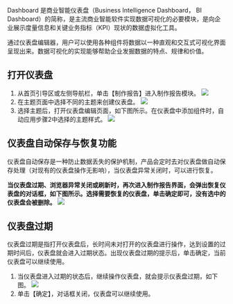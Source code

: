 Dashboard 是商业智能仪表盘（Business Intelligence Dashboard， BI Dashboard）的简称，是主流商业智能软件实现数据可视化的必要模块，是向企业展示度量信息和关键业务指标（KPI）现状的数据虚拟化工具。

通过仪表盘编辑器，用户可以使用各种组件将数据以一种直观和交互式可视化界面呈现出来。数据可视化的实现能够帮助企业发掘数据的特点、规律和价值。

## 打开仪表盘
1. 从首页引导区或左侧导航栏，单击【制作报告】进入制作报告模块。
![](https://main.qcloudimg.com/raw/f1db4212993a87802b65164ebfc9d6bb.jpg)
2. 在主题页面中选择不同的主题来创建仪表盘。
![](https://main.qcloudimg.com/raw/0a6c454d6360cbe0f93df84c26ca8289.png)
3. 选择主题后，打开仪表盘编辑页面，如下图所示。在仪表盘中添加组件时，自动应用步骤2中选择的主题样式。
![](https://main.qcloudimg.com/raw/a6d0ab5e051d2fa7933b6b392174f061.png)

## 仪表盘自动保存与恢复功能
仪表盘自动保存是一种防止数据丢失的保护机制，产品会定时去对仪表盘做自动保存处理（对现有的仪表盘操作无影响），当仪表盘异常关闭时，可以进行恢复。

**当仪表盘过期、浏览器异常关闭或刷新时，再次进入制作报告界面，会弹出恢复仪表盘的对话框，如下图所示。选择需要恢复的仪表盘，单击确定即可，没有选中的仪表盘会被删除。**
![](https://main.qcloudimg.com/raw/20f33312c9e4bdbe6587500090d9074d.png)

## 仪表盘过期
仪表盘过期是指打开仪表盘后，长时间未对打开的仪表盘进行操作，达到设置的过期时间后，仪表盘就会进入过期状态。出现仪表盘过期的提示后，单击确定，当前仪表盘可以继续使用。
1. 当仪表盘进入过期的状态后，继续操作仪表盘，就会提示仪表盘过期，如下图。
![](https://main.qcloudimg.com/raw/35ebcce59d85472f0810acb45076913e.png)
2. 单击【确定】，对话框关闭，仪表盘可以继续使用。
